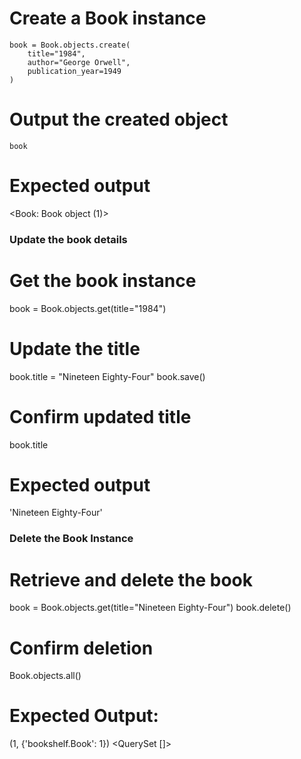 # Create a Book instance

```
book = Book.objects.create(
    title="1984",
    author="George Orwell",
    publication_year=1949
)
```

# Output the created object

```
book
```

# Expected output

<Book: Book object (1)>

### Update the book details

# Get the book instance

book = Book.objects.get(title="1984")

# Update the title

book.title = "Nineteen Eighty-Four"
book.save()

# Confirm updated title

book.title

# Expected output

'Nineteen Eighty-Four'

### Delete the Book Instance

# Retrieve and delete the book

book = Book.objects.get(title="Nineteen Eighty-Four")
book.delete()

# Confirm deletion

Book.objects.all()

# Expected Output:

(1, {'bookshelf.Book': 1})
<QuerySet []>

